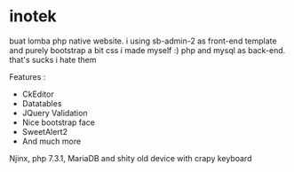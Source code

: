 # inotek
buat lomba
php native website. i using sb-admin-2 as front-end template and purely bootstrap a bit css i made myself :)
php and mysql as back-end. that's sucks i hate them

Features :
- CkEditor
- Datatables
- JQuery Validation
- Nice bootstrap face
- SweetAlert2
- And much more

Njinx, php 7.3.1, MariaDB and shity old device with crapy keyboard
